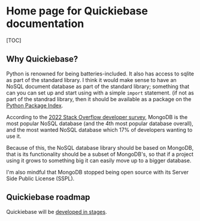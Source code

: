 # Home page for Quickiebase documentation

[TOC]

## Why Quickiebase?

Python is renowned for being batteries-included. It also has access to sqlite as part of the standard library. I think it would make sense to have an NoSQL document database as part of the standard library; something that can you can set up and start using with a simple `import` statement. (if not as part of the standrad library, then it should be available as a package on the [Python Package Index](https://pypi.org/).

According to the [2022 Stack Overflow developer survey](https://survey.stackoverflow.co/2022/#technology-most-popular-technologies), MongoDB is the most popular NoSQL database (and the 4th most popular database overall), and the  most wanted NoSQL database which 17% of developers wanting to use it.

Because of this, the NoSQL database library should be based on MongoDB, that is its functionality should be a subset of MongoDB's, so that if a project using it grows to something big it can easily move up to a bigger database.  

I'm also mindful that MongoDB stopped being open source with its Server Side Public License (SSPL).

## Quickiebase roadmap

Quickiebase will be [developed in stages](roadmap).